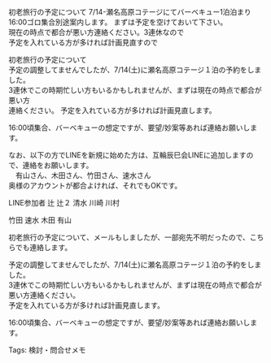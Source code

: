 初老旅行の予定について 7/14-瀬名高原コテージにてバーベキュー1泊泊まり  
16:00ゴロ集合別途案内します。 まずは予定を空けておいて下さい。  
現在の時点で都合が悪い方連絡ください。3連休なので  
予定を入れている方が多ければ計画見直すので  

初老旅行の予定について  
予定の調整してませんでしたが、7/14(土)に瀬名高原コテージ１泊の予約をしました。  
3連休でこの時期忙しい方もいるかもしれませんが、まずは現在の時点で都合が悪い方  
連絡ください。 予定を入れている方が多ければ計画見直します。  

16:00頃集合、バーベキューの想定ですが、要望/妙案等あれば連絡お願いします。

なお、以下の方でLINEを新規に始めた方は、互輪辰巳会LINEに追加しますので、連絡をお願いします。  
　有山さん、木田さん、竹田さん、速水さん  
奥様のアカウントが都合よければ、それでもOKです。  

LINE参加者 辻 辻２ 清水 川崎 川村

竹田 速水 木田 有山

初老旅行の予定について、メールもしましたが、一部宛先不明だったので、こちらでも連絡します。

予定の調整してませんでしたが、7/14(土)に瀬名高原コテージ１泊の予約をしました。  
3連休でこの時期忙しい方もいるかもしれませんが、まずは現在の時点で都合が悪い方連絡ください。  
予定を入れている方が多ければ計画見直します。  

16:00頃集合、バーベキューの想定ですが、要望/妙案等あれば連絡お願いします。

Tags: 検討・問合せメモ